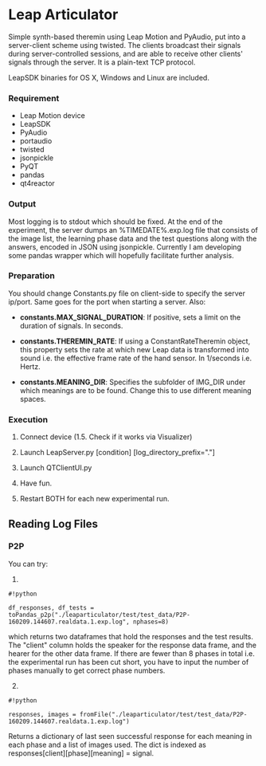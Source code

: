Leap Articulator
============================================================

Simple synth-based theremin using Leap Motion and PyAudio, put into a server-client scheme using twisted. The clients
broadcast their signals during server-controlled sessions, and are able to receive other clients' signals through the 
server. It is a plain-text TCP protocol.

LeapSDK binaries for OS X, Windows and Linux are included.

### Requirement ###

* Leap Motion device
* LeapSDK
* PyAudio
* portaudio
* twisted
* jsonpickle
* PyQT
* pandas
* qt4reactor

### Output ###
Most logging is to stdout which should be fixed. At the end of the experiment, the server dumps an %TIMEDATE%.exp.log file that consists of the image list, the learning phase data and
the test questions along with the answers, encoded in JSON using jsonpickle. Currently I am developing some pandas wrapper which will hopefully facilitate further analysis.

### Preparation ###

You should change Constants.py file on client-side to specify the server ip/port. Same goes for the port when starting a server. Also:

- **constants.MAX_SIGNAL_DURATION**: If positive, sets a limit on the duration of signals. In seconds.

- **constants.THEREMIN_RATE**: If using a ConstantRateTheremin object, this property sets the rate at which new Leap data is transformed into sound i.e. the effective frame rate of the hand sensor. In 1/seconds i.e. Hertz. 

- **constants.MEANING_DIR**: Specifies the subfolder of IMG_DIR under which meanings are to be found. Change this to use different meaning spaces. 

### Execution ###

1. Connect device (1.5. Check if it works via Visualizer)

2. Launch LeapServer.py [condition] [log_directory_prefix="."]

3. Launch QTClientUI.py

4. Have fun.

5. Restart BOTH for each new experimental run.

## Reading Log Files ##
### P2P ###


You can try:

1. 
```
#!python

df_responses, df_tests = toPandas_p2p("./leaparticulator/test/test_data/P2P-160209.144607.realdata.1.exp.log", nphases=8)
```
which returns two dataframes that hold the responses and the test results. The "client" column holds the speaker for the response data frame, and the hearer for the other data frame. If there are fewer than 8 phases in total i.e. the experimental run has been cut short, you have to input the number of phases manually to get correct phase numbers. 


2. 
```
#!python

responses, images = fromFile("./leaparticulator/test/test_data/P2P-160209.144607.realdata.1.exp.log")
```
Returns a dictionary of last seen successful response for each meaning in each phase and a list of images used. The dict is indexed as responses[client][phase][meaning] = signal.